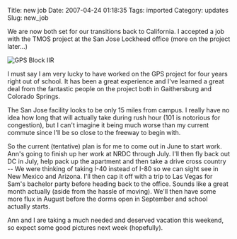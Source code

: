 Title: new job
Date: 2007-04-24 01:18:35
Tags: imported
Category: updates
Slug: new_job

We are now both set for our transitions back to California.  I accepted a job with the TMOS project at the San Jose Lockheed office (more on the project later...)

<img src="http://blog.mcstudios.net/wordpress/wp-content/uploads/2007/04/gps2rart.jpg" alt="GPS Block IIR" class="flickr" />

I must say I am very lucky to have worked on the GPS project for four years right out of school.  It has been a great experience and I've learned a great deal from the fantastic people on the project both in Gaithersburg and Colorado Springs.

The San Jose facility looks to be only 15 miles from campus.  I really have no idea how long that will actually take during rush hour (101 is notorious for congestion), but I can't imagine it being much worse than my current commute since I'll be so close to the freeway to begin with.

So the current (tentative) plan is for me to come out in June to start work.  Ann's going to finish up her work at NRDC through July.  I'll then fly back out DC in July, help pack up the apartment and then take a drive cross country -- We were thinking of taking I-40 instead of I-80 so we can sight see in New Mexico and Arizona.  I'll then cap it off with a trip to Las Vegas for Sam's bachelor party before heading back to the office.  Sounds like a great month actually (aside from the hassle of moving).  We'll then have some more flux in August before the dorms open in September and school actually starts.

Ann and I are taking a much needed and deserved vacation this weekend, so expect some good pictures next week (hopefully).
